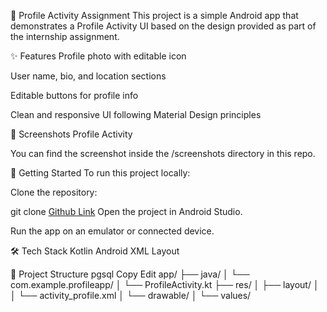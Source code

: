 📱 Profile Activity Assignment
This project is a simple Android app that demonstrates a Profile Activity UI based on the design provided as part of the internship assignment.

✨ Features
Profile photo with editable icon

User name, bio, and location sections

Editable buttons for profile info

Clean and responsive UI following Material Design principles

📸 Screenshots
Profile Activity

You can find the screenshot inside the /screenshots directory in this repo.

🚀 Getting Started
To run this project locally:

Clone the repository:


git clone [Github Link](https://github.com/Ahmed-Ashraf24/ProfileAssessment)
Open the project in Android Studio.

Run the app on an emulator or connected device.

🛠 Tech Stack
Kotlin
Android XML Layout

📂 Project Structure
pgsql
Copy
Edit
app/
├── java/
│   └── com.example.profileapp/
│       └── ProfileActivity.kt
├── res/
│   ├── layout/
│   │   └── activity_profile.xml
│   └── drawable/
│   └── values/
